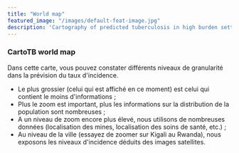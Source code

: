 ```yaml
---
title: "World map"
featured_image: "/images/default-feat-image.jpg"
description: 'Cartography of predicted tuberculosis in high burden settings'
---
```


<div id="map"></div>

<div id="modal"> <div class="inner-modal">

### CartoTB world map

Dans cette carte, vous pouvez constater différents niveaux de granularité dans la prévision du taux d'incidence.

- Le plus grossier (celui qui est affiché en ce moment) est celui qui contient le moins d'informations ;
- Plus le zoom est important, plus les informations sur la distribution de la population sont nombreuses ;
- A un niveau de zoom encore plus élevé, nous utilisons de nombreuses données (localisation des mines, localisation des soins de santé, etc.) ;
- Au niveau de la ville (essayez de zoomer sur Kigali au Rwanda), nous exposons les niveaux d'incidence déduits des images satellites.

</div> </div>
